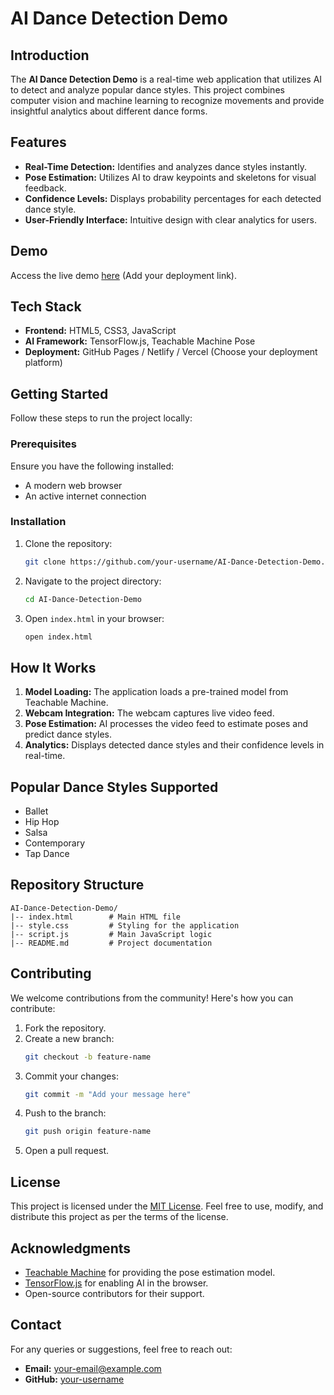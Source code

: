 # AI Dance Detection Demo

## **Introduction**
The **AI Dance Detection Demo** is a real-time web application that utilizes AI to detect and analyze popular dance styles. This project combines computer vision and machine learning to recognize movements and provide insightful analytics about different dance forms.

## **Features**
- **Real-Time Detection:** Identifies and analyzes dance styles instantly.
- **Pose Estimation:** Utilizes AI to draw keypoints and skeletons for visual feedback.
- **Confidence Levels:** Displays probability percentages for each detected dance style.
- **User-Friendly Interface:** Intuitive design with clear analytics for users.

## **Demo**
Access the live demo [here](#) (Add your deployment link).

## **Tech Stack**
- **Frontend:** HTML5, CSS3, JavaScript
- **AI Framework:** TensorFlow.js, Teachable Machine Pose
- **Deployment:** GitHub Pages / Netlify / Vercel (Choose your deployment platform)

## **Getting Started**
Follow these steps to run the project locally:

### **Prerequisites**
Ensure you have the following installed:
- A modern web browser
- An active internet connection

### **Installation**
1. Clone the repository:
   ```bash
   git clone https://github.com/your-username/AI-Dance-Detection-Demo.git
   ```
2. Navigate to the project directory:
   ```bash
   cd AI-Dance-Detection-Demo
   ```
3. Open `index.html` in your browser:
   ```bash
   open index.html
   ```

## **How It Works**
1. **Model Loading:** The application loads a pre-trained model from Teachable Machine.
2. **Webcam Integration:** The webcam captures live video feed.
3. **Pose Estimation:** AI processes the video feed to estimate poses and predict dance styles.
4. **Analytics:** Displays detected dance styles and their confidence levels in real-time.

## **Popular Dance Styles Supported**
- Ballet
- Hip Hop
- Salsa
- Contemporary
- Tap Dance

## **Repository Structure**
```
AI-Dance-Detection-Demo/
|-- index.html        # Main HTML file
|-- style.css         # Styling for the application
|-- script.js         # Main JavaScript logic
|-- README.md         # Project documentation
```

## **Contributing**
We welcome contributions from the community! Here's how you can contribute:
1. Fork the repository.
2. Create a new branch:
   ```bash
   git checkout -b feature-name
   ```
3. Commit your changes:
   ```bash
   git commit -m "Add your message here"
   ```
4. Push to the branch:
   ```bash
   git push origin feature-name
   ```
5. Open a pull request.

## **License**
This project is licensed under the [MIT License](LICENSE). Feel free to use, modify, and distribute this project as per the terms of the license.

## **Acknowledgments**
- [Teachable Machine](https://teachablemachine.withgoogle.com/) for providing the pose estimation model.
- [TensorFlow.js](https://www.tensorflow.org/js) for enabling AI in the browser.
- Open-source contributors for their support.

## **Contact**
For any queries or suggestions, feel free to reach out:
- **Email:** your-email@example.com
- **GitHub:** [your-username](https://github.com/your-username)
